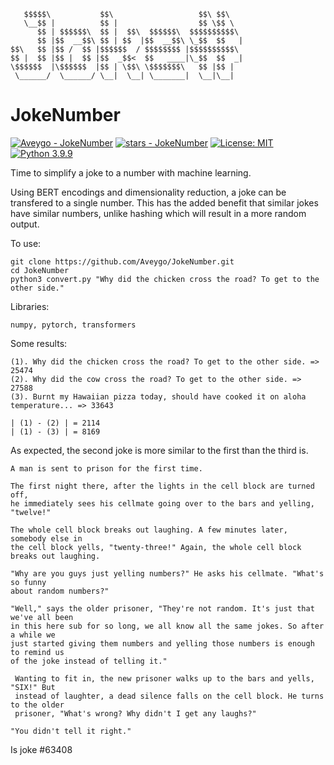 ```
   $$$$$\           $$\                   $$\ $$\   
   \__$$ |          $$ |                  $$ \$$ \  
      $$ | $$$$$$\  $$ |  $$\  $$$$$$\  $$$$$$$$$$\ 
      $$ |$$  __$$\ $$ | $$  |$$  __$$\ \_$$  $$   |
$$\   $$ |$$ /  $$ |$$$$$$  / $$$$$$$$ |$$$$$$$$$$\ 
$$ |  $$ |$$ |  $$ |$$  _$$<  $$   ____|\_$$  $$  _|
\$$$$$$  |\$$$$$$  |$$ | \$$\ \$$$$$$$\   $$ |$$ |  
 \______/  \______/ \__|  \__| \_______|  \__|\__|  
```
# JokeNumber
 [![Aveygo - JokeNumber](https://img.shields.io/static/v1?label=Aveygo&message=JokeNumber&color=black&logo=github)](https://github.com/Aveygo/JokeNumber "Go to GitHub repo")
[![stars - JokeNumber](https://img.shields.io/github/stars/Aveygo/JokeNumber?style=social)](https://github.com/Aveygo/JokeNumber)   [![License: MIT](https://img.shields.io/badge/License-MIT-black.svg)](https://opensource.org/licenses/MIT) [![Python 3.9.9](https://img.shields.io/badge/python-3.9.9-black.svg)](https://www.python.org/downloads/release/python-399/)

Time to simplify a joke to a number with machine learning.

Using BERT encodings and dimensionality reduction, a joke can be transfered to a single number.
This has the added benefit that similar jokes have similar numbers, unlike hashing which will result
in a more random output.

To use:

```
git clone https://github.com/Aveygo/JokeNumber.git
cd JokeNumber
python3 convert.py "Why did the chicken cross the road? To get to the other side."
```

Libraries:
```
numpy, pytorch, transformers
```

Some results:

```
(1). Why did the chicken cross the road? To get to the other side. => 25474
(2). Why did the cow cross the road? To get to the other side. => 27588
(3). Burnt my Hawaiian pizza today, should have cooked it on aloha temperature... => 33643

| (1) - (2) | = 2114
| (1) - (3) | = 8169

```

As expected, the second joke is more similar to the first than the third is.

```
A man is sent to prison for the first time.

The first night there, after the lights in the cell block are turned off, 
he immediately sees his cellmate going over to the bars and yelling, "twelve!"

The whole cell block breaks out laughing. A few minutes later, somebody else in 
the cell block yells, "twenty-three!" Again, the whole cell block breaks out laughing.

"Why are you guys just yelling numbers?" He asks his cellmate. "What's so funny 
about random numbers?"

"Well," says the older prisoner, "They're not random. It's just that we've all been 
in this here sub for so long, we all know all the same jokes. So after a while we 
just started giving them numbers and yelling those numbers is enough to remind us 
of the joke instead of telling it."

 Wanting to fit in, the new prisoner walks up to the bars and yells, "SIX!" But 
 instead of laughter, a dead silence falls on the cell block. He turns to the older 
 prisoner, "What's wrong? Why didn't I get any laughs?"

"You didn't tell it right."
```
Is joke #63408
